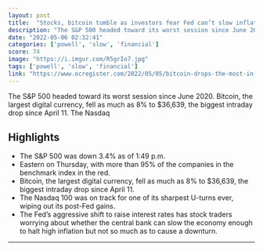 ```yaml
---
layout: post
title:  "Stocks, bitcoin tumble as investors fear Fed can’t slow inflation"
description: "The S&P 500 headed toward its worst session since June 2020. Bitcoin, the largest digital currency, fell as much as 8% to $36,639, the biggest intraday drop since April 11. The Nasdaq"
date: "2022-05-06 02:32:41"
categories: ['powell', 'slow', 'financial']
score: 74
image: "https://i.imgur.com/R5grIo7.jpg"
tags: ['powell', 'slow', 'financial']
link: "https://www.ocregister.com/2022/05/05/bitcoin-drops-the-most-in-almost-a-month-as-fed-optimism-fades/"
---
```


The S&P 500 headed toward its worst session since June 2020. Bitcoin, the largest digital currency, fell as much as 8% to $36,639, the biggest intraday drop since April 11. The Nasdaq

## Highlights

- The S&P 500 was down 3.4% as of 1:49 p.m.
- Eastern on Thursday, with more than 95% of the companies in the benchmark index in the red.
- Bitcoin, the largest digital currency, fell as much as 8% to $36,639, the biggest intraday drop since April 11.
- The Nasdaq 100 was on track for one of its sharpest U-turns ever, wiping out its post-Fed gains.
- The Fed’s aggressive shift to raise interest rates has stock traders worrying about whether the central bank can slow the economy enough to halt high inflation but not so much as to cause a downturn.

---
